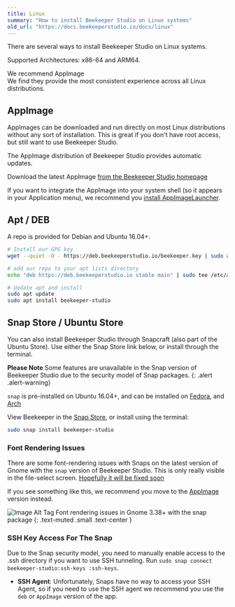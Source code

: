 ```yaml
---
title: Linux
summary: "How to install Beekeeper Studio on Linux systems"
old_url: "https://docs.beekeeperstudio.io/docs/linux"
---
```



There are several ways to install Beekeeper Studio on Linux systems.

Supported Architectures: x86-64 and ARM64.

<div class="alert alert-info">
  <div class="alert-title">We recommend AppImage</div>

  <div class="text-muted">We find they provide the most consistent experience across all Linux distributions.</div>
</div>

## AppImage

AppImages can be downloaded and run directly on most Linux distributions without any sort of installation. This is great if you don't have root access, but still want to use Beekeeper Studio.

The AppImage distribution of Beekeeper Studio provides automatic updates.

Download the latest AppImage [from the Beekeeper Studio homepage](https://www.beekeeperstudio.io/)

If you want to integrate the AppImage into your system shell (so it appears in your Application menu), we recommend you [install AppImageLauncher](https://github.com/TheAssassin/AppImageLauncher/releases/latest).

## Apt / DEB
A repo is provided for Debian and Ubuntu 16.04+.

```bash
# Install our GPG key
wget --quiet -O - https://deb.beekeeperstudio.io/beekeeper.key | sudo apt-key add -

# add our repo to your apt lists directory
echo "deb https://deb.beekeeperstudio.io stable main" | sudo tee /etc/apt/sources.list.d/beekeeper-studio-app.list

# Update apt and install
sudo apt update
sudo apt install beekeeper-studio

```


## Snap Store / Ubuntu Store

You can also install Beekeeper Studio through Snapcraft (also part of the Ubuntu Store). Use either the Snap Store link below, or install through the terminal.

**Please Note** Some features are unavailable in the Snap version of Beekeeper Studio due to the security model of Snap packages.
{: .alert .alert-warning}

`snap` is pre-installed on Ubuntu 16.04+, and can be installed on [Fedora](https://snapcraft.io/docs/installing-snap-on-fedora), and [Arch](https://snapcraft.io/docs/installing-snap-on-arch-linux)

View Beekeeper in the [Snap Store](https://snapcraft.io/beekeeper-studio), or install using the terminal:

```bash
sudo snap install beekeeper-studio
```

### Font Rendering Issues

There are some font-rendering issues with Snaps on the latest version of Gnome with the `snap` version of Beekeeper Studio. This is only really visible in the file-select screen. [Hopefully it will be fixed soon](https://forum.snapcraft.io/t/snapped-app-not-loading-fonts-on-fedora-and-arch/12484/66)

If you see something like this, we recommend you move to the [AppImage](#appimage) version instead.



![Image Alt Tag](/assets/images/linux-4.png)
Font rendering issues in Gnome 3.38+ with the snap package
{: .text-muted .small .text-center }


### SSH Key Access For The Snap
Due to the Snap security model, you need to manually enable access to the .ssh directory if you want to use SSH tunneling.
Run `sudo snap connect beekeeper-studio:ssh-keys :ssh-keys`.

- **SSH Agent**: Unfortunately, Snaps have no way to access your SSH Agent, so if you need to use the SSH agent we recommend you use the `deb` or `AppImage` version of the app.

